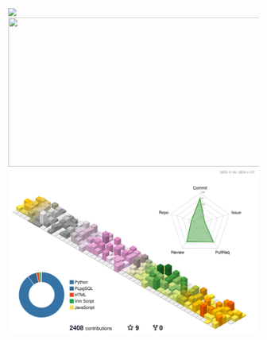 <div>
  <img src="https://capsule-render.vercel.app/api?type=rect&color=FFA883&height=300&section=header&text=⚠️%20Under%20Construction&fontSize=60" />

  <div align="center">
    <a href="https://github.com/devxb/gitanimals">
      <img
        src="https://render.gitanimals.org/farms/Jiseoup"
        width="1280"
        height="300"
      />
    </a>
  </div>

  <img src="./profile-3d-contrib/profile-season-animate.svg" />

  <a>
    <!-- <img
      src="https://github-readme-stats-devpro-app.vercel.app/api?username=Jiseoup&theme=onedark&show_icons=true&count_private=true"
      width="49.2%"
    /> -->
    <!-- <img
      src="https://github-readme-stats.vercel.app/api?username=Jiseoup&theme=onedark&show_icons=true&count_private=true"
      width="49.2%"
    /> -->
  </a>
</div>

<!-- [![trophy](https://github-profile-trophy.vercel.app/?username=Jiseoup&theme=onedark&)](https://github.com/Jiseoup/) -->
